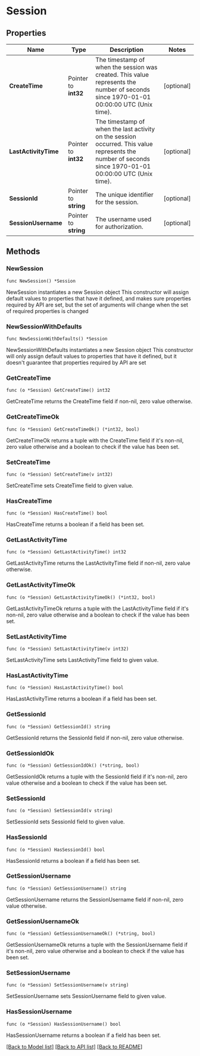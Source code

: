 # Session

## Properties

Name | Type | Description | Notes
------------ | ------------- | ------------- | -------------
**CreateTime** | Pointer to **int32** | The timestamp of when the session was created. This value represents the number of seconds since 1970-01-01 00:00:00 UTC (Unix time). | [optional] 
**LastActivityTime** | Pointer to **int32** | The timestamp of when the last activity on the session occurred. This value represents the number of seconds since 1970-01-01 00:00:00 UTC (Unix time). | [optional] 
**SessionId** | Pointer to **string** | The unique identifier for the session. | [optional] 
**SessionUsername** | Pointer to **string** | The username used for authorization. | [optional] 

## Methods

### NewSession

`func NewSession() *Session`

NewSession instantiates a new Session object
This constructor will assign default values to properties that have it defined,
and makes sure properties required by API are set, but the set of arguments
will change when the set of required properties is changed

### NewSessionWithDefaults

`func NewSessionWithDefaults() *Session`

NewSessionWithDefaults instantiates a new Session object
This constructor will only assign default values to properties that have it defined,
but it doesn't guarantee that properties required by API are set

### GetCreateTime

`func (o *Session) GetCreateTime() int32`

GetCreateTime returns the CreateTime field if non-nil, zero value otherwise.

### GetCreateTimeOk

`func (o *Session) GetCreateTimeOk() (*int32, bool)`

GetCreateTimeOk returns a tuple with the CreateTime field if it's non-nil, zero value otherwise
and a boolean to check if the value has been set.

### SetCreateTime

`func (o *Session) SetCreateTime(v int32)`

SetCreateTime sets CreateTime field to given value.

### HasCreateTime

`func (o *Session) HasCreateTime() bool`

HasCreateTime returns a boolean if a field has been set.

### GetLastActivityTime

`func (o *Session) GetLastActivityTime() int32`

GetLastActivityTime returns the LastActivityTime field if non-nil, zero value otherwise.

### GetLastActivityTimeOk

`func (o *Session) GetLastActivityTimeOk() (*int32, bool)`

GetLastActivityTimeOk returns a tuple with the LastActivityTime field if it's non-nil, zero value otherwise
and a boolean to check if the value has been set.

### SetLastActivityTime

`func (o *Session) SetLastActivityTime(v int32)`

SetLastActivityTime sets LastActivityTime field to given value.

### HasLastActivityTime

`func (o *Session) HasLastActivityTime() bool`

HasLastActivityTime returns a boolean if a field has been set.

### GetSessionId

`func (o *Session) GetSessionId() string`

GetSessionId returns the SessionId field if non-nil, zero value otherwise.

### GetSessionIdOk

`func (o *Session) GetSessionIdOk() (*string, bool)`

GetSessionIdOk returns a tuple with the SessionId field if it's non-nil, zero value otherwise
and a boolean to check if the value has been set.

### SetSessionId

`func (o *Session) SetSessionId(v string)`

SetSessionId sets SessionId field to given value.

### HasSessionId

`func (o *Session) HasSessionId() bool`

HasSessionId returns a boolean if a field has been set.

### GetSessionUsername

`func (o *Session) GetSessionUsername() string`

GetSessionUsername returns the SessionUsername field if non-nil, zero value otherwise.

### GetSessionUsernameOk

`func (o *Session) GetSessionUsernameOk() (*string, bool)`

GetSessionUsernameOk returns a tuple with the SessionUsername field if it's non-nil, zero value otherwise
and a boolean to check if the value has been set.

### SetSessionUsername

`func (o *Session) SetSessionUsername(v string)`

SetSessionUsername sets SessionUsername field to given value.

### HasSessionUsername

`func (o *Session) HasSessionUsername() bool`

HasSessionUsername returns a boolean if a field has been set.


[[Back to Model list]](../README.md#documentation-for-models) [[Back to API list]](../README.md#documentation-for-api-endpoints) [[Back to README]](../README.md)


